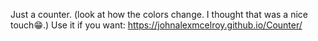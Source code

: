 Just a counter. (look at how the colors change. I thought that was a nice touch😁.) 
Use it if you want: https://johnalexmcelroy.github.io/Counter/
